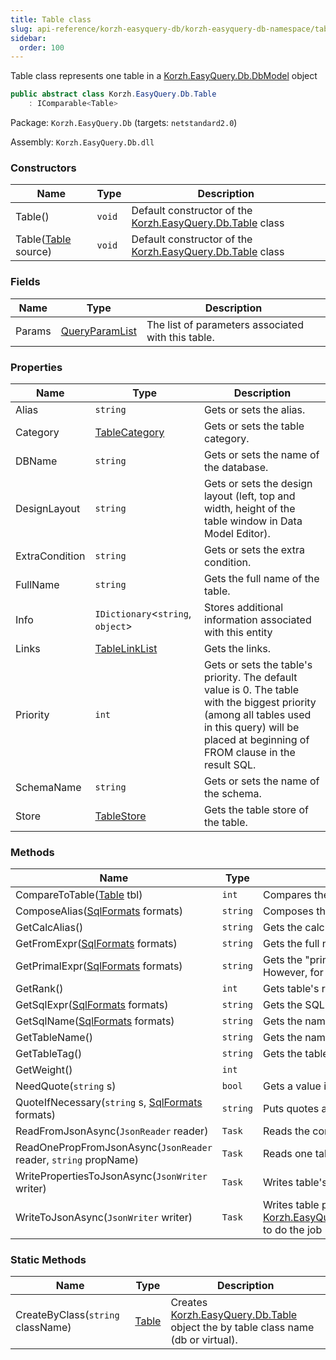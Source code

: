 ```yaml
---
title: Table class
slug: api-reference/korzh-easyquery-db/korzh-easyquery-db-namespace/table-class
sidebar:
  order: 100
---
```


Table class represents one table in a [Korzh.EasyQuery.Db.DbModel](///easyquery/docs/api-reference/korzh-easyquery-db/korzh-easyquery-db-namespace/dbmodel-class) object
```csharp
public abstract class Korzh.EasyQuery.Db.Table
    : IComparable<Table>

```
Package: `Korzh.EasyQuery.Db` (targets: `netstandard2.0`)

Assembly: `Korzh.EasyQuery.Db.dll`

### Constructors

| Name | Type | Description | 
| --- | --- | --- | 
| Table() | `void` | Default constructor of the [Korzh.EasyQuery.Db.Table](///easyquery/docs/api-reference/korzh-easyquery-db/korzh-easyquery-db-namespace/table-class) class | 
| Table([Table](///easyquery/docs/api-reference/korzh-easyquery-db/korzh-easyquery-db-namespace/table-class) source) | `void` | Default constructor of the [Korzh.EasyQuery.Db.Table](///easyquery/docs/api-reference/korzh-easyquery-db/korzh-easyquery-db-namespace/table-class) class | 


### Fields

| Name | Type | Description | 
| --- | --- | --- | 
| Params | [QueryParamList](///easyquery/docs/api-reference/korzh-easyquery/korzh-easyquery-namespace/queryparamlist-class) | The list of parameters associated with this table. | 


### Properties

| Name | Type | Description | 
| --- | --- | --- | 
| Alias | `string` | Gets or sets the alias. | 
| Category | [TableCategory](///easyquery/docs/api-reference/korzh-easyquery-db/korzh-easyquery-db-namespace/tablecategory-class) | Gets or sets the table category. | 
| DBName | `string` | Gets or sets the name of the database. | 
| DesignLayout | `string` | Gets or sets the design layout (left, top and width, height of the table window in Data Model Editor). | 
| ExtraCondition | `string` | Gets or sets the extra condition. | 
| FullName | `string` | Gets the full name of the table. | 
| Info | `IDictionary`&lt;`string`, `object`&gt; | Stores additional information associated with this entity | 
| Links | [TableLinkList](///easyquery/docs/api-reference/korzh-easyquery-db/korzh-easyquery-db-namespace/tablelinklist-class) | Gets the links. | 
| Priority | `int` | Gets or sets the table's priority. The default value is 0.  The table with the biggest priority (among all tables used in this query) will be placed at beginning of FROM clause in the result SQL. | 
| SchemaName | `string` | Gets or sets the name of the schema. | 
| Store | [TableStore](///easyquery/docs/api-reference/korzh-easyquery-db/korzh-easyquery-db-namespace/tablestore-class) | Gets the table store of the table. | 


### Methods

| Name | Type | Description | 
| --- | --- | --- | 
| CompareToTable([Table](///easyquery/docs/api-reference/korzh-easyquery-db/korzh-easyquery-db-namespace/table-class) tbl) | `int` | Compares the current table with another table alphabetically. | 
| ComposeAlias([SqlFormats](///easyquery/docs/api-reference/korzh-easyquery-db/korzh-easyquery-db-namespace/sqlformats-class) formats) | `string` | Composes the alias. | 
| GetCalcAlias() | `string` | Gets the calculated alias (used when the "alias" field is empty) | 
| GetFromExpr([SqlFormats](///easyquery/docs/api-reference/korzh-easyquery-db/korzh-easyquery-db-namespace/sqlformats-class) formats) | `string` | Gets the full name of the table which is used in FROM clause. | 
| GetPrimalExpr([SqlFormats](///easyquery/docs/api-reference/korzh-easyquery-db/korzh-easyquery-db-namespace/sqlformats-class) formats) | `string` | Gets the "primal" table expression.  Usually it's the name this table is referenced by in the DB.  However, for a virtual table it's simply its expression. | 
| GetRank() | `int` | Gets table's rank. It represents the number of links which come out from this table | 
| GetSqlExpr([SqlFormats](///easyquery/docs/api-reference/korzh-easyquery-db/korzh-easyquery-db-namespace/sqlformats-class) formats) | `string` | Gets the SQL expression that represents the table in WHERE clause. | 
| GetSqlName([SqlFormats](///easyquery/docs/api-reference/korzh-easyquery-db/korzh-easyquery-db-namespace/sqlformats-class) formats) | `string` | Gets the name that represents the table in SQL expressions. | 
| GetTableName() | `string` | Gets the name of the table. | 
| GetTableTag() | `string` | Gets the table Tag (class): DB or virtual. | 
| GetWeight() | `int` |  | 
| NeedQuote(`string` s) | `bool` | Gets a value indicating whether string should be quoted | 
| QuoteIfNecessary(`string` s, [SqlFormats](///easyquery/docs/api-reference/korzh-easyquery-db/korzh-easyquery-db-namespace/sqlformats-class) formats) | `string` | Puts quotes around identifier if necessary. | 
| ReadFromJsonAsync(`JsonReader` reader) | `Task` | Reads the content of the table from JSON (asynchronous way). | 
| ReadOnePropFromJsonAsync(`JsonReader` reader, `string` propName) | `Task` | Reads one table's property from JSON (asynchronous way). | 
| WritePropertiesToJsonAsync(`JsonWriter` writer) | `Task` | Writes table's properties to JSON . | 
| WriteToJsonAsync(`JsonWriter` writer) | `Task` | Writes table properties to `Newtonsoft.Json.JsonWriter` object. Calls [Korzh.EasyQuery.Db.Table.WritePropertiesToJsonAsync(Newtonsoft.Json.JsonWriter)](///easyquery/docs/api-reference/korzh-easyquery-db/korzh-easyquery-db-namespace/table-class)procedure to do the job (asynchronous way). | 


### Static Methods

| Name | Type | Description | 
| --- | --- | --- | 
| CreateByClass(`string` className) | [Table](///easyquery/docs/api-reference/korzh-easyquery-db/korzh-easyquery-db-namespace/table-class) | Creates [Korzh.EasyQuery.Db.Table](///easyquery/docs/api-reference/korzh-easyquery-db/korzh-easyquery-db-namespace/table-class) object the by table class name (db or virtual). |
